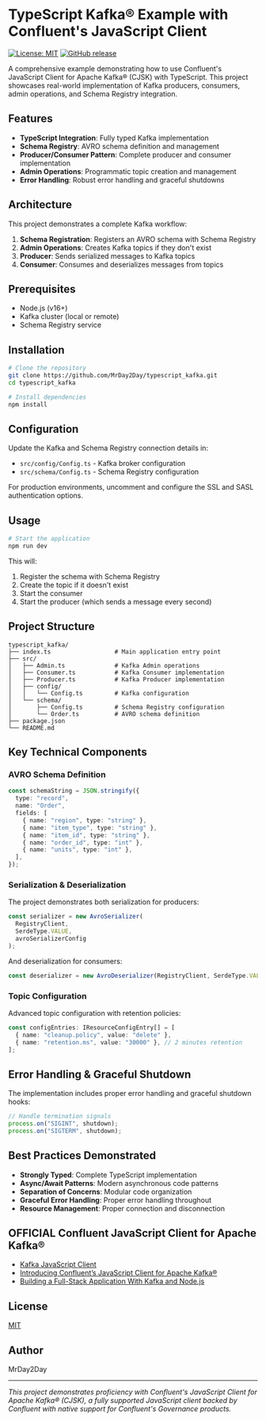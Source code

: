 # TypeScript Kafka® Example with Confluent's JavaScript Client

[![License: MIT](https://img.shields.io/badge/License-MIT-blue.svg)](https://github.com/confluentinc/confluent-kafka-javascript?tab=MIT-1-ov-file)
[![GitHub release](https://img.shields.io/github/v/release/confluentinc/confluent-kafka-javascript)](https://github.com/confluentinc/confluent-kafka-javascript/releases)

A comprehensive example demonstrating how to use Confluent's JavaScript Client for Apache Kafka® (CJSK) with TypeScript. This project showcases real-world implementation of Kafka producers, consumers, admin operations, and Schema Registry integration.

## Features

- **TypeScript Integration**: Fully typed Kafka implementation
- **Schema Registry**: AVRO schema definition and management
- **Producer/Consumer Pattern**: Complete producer and consumer implementation
- **Admin Operations**: Programmatic topic creation and management
- **Error Handling**: Robust error handling and graceful shutdowns

## Architecture

This project demonstrates a complete Kafka workflow:

1. **Schema Registration**: Registers an AVRO schema with Schema Registry
2. **Admin Operations**: Creates Kafka topics if they don't exist
3. **Producer**: Sends serialized messages to Kafka topics
4. **Consumer**: Consumes and deserializes messages from topics

## Prerequisites

- Node.js (v16+)
- Kafka cluster (local or remote)
- Schema Registry service

## Installation

```bash
# Clone the repository
git clone https://github.com/MrDay2Day/typescript_kafka.git
cd typescript_kafka

# Install dependencies
npm install
```

## Configuration

Update the Kafka and Schema Registry connection details in:

- `src/config/Config.ts` - Kafka broker configuration
- `src/schema/Config.ts` - Schema Registry configuration

For production environments, uncomment and configure the SSL and SASL authentication options.

## Usage

```bash
# Start the application
npm run dev
```

This will:

1. Register the schema with Schema Registry
2. Create the topic if it doesn't exist
3. Start the consumer
4. Start the producer (which sends a message every second)

## Project Structure

```
typescript_kafka/
├── index.ts                  # Main application entry point
├── src/
│   ├── Admin.ts              # Kafka Admin operations
│   ├── Consumer.ts           # Kafka Consumer implementation
│   ├── Producer.ts           # Kafka Producer implementation
│   ├── config/
│   │   └── Config.ts         # Kafka configuration
│   └── schema/
│       ├── Config.ts         # Schema Registry configuration
│       └── Order.ts          # AVRO schema definition
├── package.json
└── README.md
```

## Key Technical Components

### AVRO Schema Definition

```typescript
const schemaString = JSON.stringify({
  type: "record",
  name: "Order",
  fields: [
    { name: "region", type: "string" },
    { name: "item_type", type: "string" },
    { name: "item_id", type: "string" },
    { name: "order_id", type: "int" },
    { name: "units", type: "int" },
  ],
});
```

### Serialization & Deserialization

The project demonstrates both serialization for producers:

```typescript
const serializer = new AvroSerializer(
  RegistryClient,
  SerdeType.VALUE,
  avroSerializerConfig
);
```

And deserialization for consumers:

```typescript
const deserializer = new AvroDeserializer(RegistryClient, SerdeType.VALUE, {});
```

### Topic Configuration

Advanced topic configuration with retention policies:

```typescript
const configEntries: IResourceConfigEntry[] = [
  { name: "cleanup.policy", value: "delete" },
  { name: "retention.ms", value: "30000" }, // 2 minutes retention
];
```

## Error Handling & Graceful Shutdown

The implementation includes proper error handling and graceful shutdown hooks:

```typescript
// Handle termination signals
process.on("SIGINT", shutdown);
process.on("SIGTERM", shutdown);
```

## Best Practices Demonstrated

- **Strongly Typed**: Complete TypeScript implementation
- **Async/Await Patterns**: Modern asynchronous code patterns
- **Separation of Concerns**: Modular code organization
- **Graceful Error Handling**: Proper error handling throughout
- **Resource Management**: Proper connection and disconnection

## OFFICIAL Confluent JavaScript Client for Apache Kafka®

- [Kafka JavaScript Client](https://docs.confluent.io/kafka-clients/javascript/current/overview.html)
- [Introducing Confluent’s JavaScript Client for Apache Kafka®](https://www.confluent.io/blog/introducing-confluent-kafka-javascript/)
- [Building a Full-Stack Application With Kafka and Node.js](https://www.confluent.io/blog/building-full-stack-app-with-kafka-and-nodejs/)

## License

[MIT](./LICENSE)

## Author

MrDay2Day

---

_This project demonstrates proficiency with Confluent's JavaScript Client for Apache Kafka® (CJSK), a fully supported JavaScript client backed by Confluent with native support for Confluent's Governance products._
